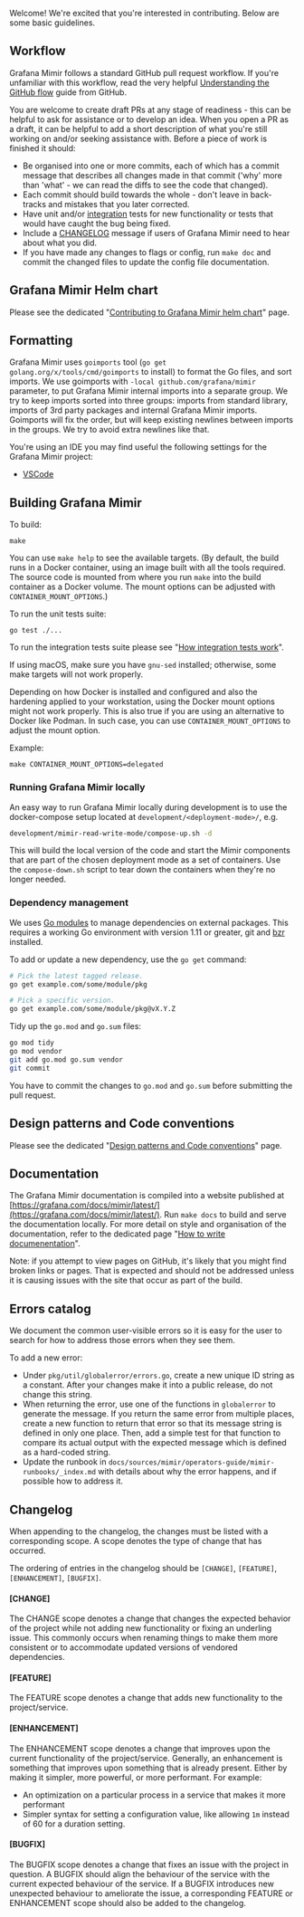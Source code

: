 Welcome! We're excited that you're interested in contributing. Below are some basic guidelines.

## Workflow

Grafana Mimir follows a standard GitHub pull request workflow. If you're unfamiliar with this workflow, read the very helpful [Understanding the GitHub flow](https://guides.github.com/introduction/flow/) guide from GitHub.

You are welcome to create draft PRs at any stage of readiness - this can be helpful to ask for assistance or to develop an idea. When you open a PR as a draft, it can be helpful to add a short description of what you're still working on and/or seeking assistance with. Before a piece of work is finished it should:

- Be organised into one or more commits, each of which has a commit message that describes all changes made in that commit ('why' more than 'what' - we can read the diffs to see the code that changed).
- Each commit should build towards the whole - don't leave in back-tracks and mistakes that you later corrected.
- Have unit and/or [integration](./how-integration-tests-work.md) tests for new functionality or tests that would have caught the bug being fixed.
- Include a [CHANGELOG](#changelog) message if users of Grafana Mimir need to hear about what you did.
- If you have made any changes to flags or config, run `make doc` and commit the changed files to update the config file documentation.

## Grafana Mimir Helm chart

Please see the dedicated "[Contributing to Grafana Mimir helm chart](contributing-to-helm-chart.md)" page.

## Formatting

Grafana Mimir uses `goimports` tool (`go get golang.org/x/tools/cmd/goimports` to install) to format the Go files, and sort imports. We use goimports with `-local github.com/grafana/mimir` parameter, to put Grafana Mimir internal imports into a separate group. We try to keep imports sorted into three groups: imports from standard library, imports of 3rd party packages and internal Grafana Mimir imports. Goimports will fix the order, but will keep existing newlines between imports in the groups. We try to avoid extra newlines like that.

You're using an IDE you may find useful the following settings for the Grafana Mimir project:

- [VSCode](vscode-goimports-settings.json)

## Building Grafana Mimir

To build:

```
make
```

You can use `make help` to see the available targets.
(By default, the build runs in a Docker container, using an image built
with all the tools required. The source code is mounted from where you
run `make` into the build container as a Docker volume.
The mount options can be adjusted with `CONTAINER_MOUNT_OPTIONS`.)

To run the unit tests suite:

```
go test ./...
```

To run the integration tests suite please see "[How integration tests work](./how-integration-tests-work.md)".

If using macOS, make sure you have `gnu-sed` installed; otherwise, some make targets will not work properly.

Depending on how Docker is installed and configured and also the hardening applied to your workstation, using the Docker mount options might not work properly.
This is also true if you are using an alternative to Docker like Podman. In such case, you can use `CONTAINER_MOUNT_OPTIONS` to adjust the mount option.

Example:

```
make CONTAINER_MOUNT_OPTIONS=delegated
```

### Running Grafana Mimir locally

An easy way to run Grafana Mimir locally during development is to use the docker-compose setup located at `development/<deployment-mode>/`, e.g.

```bash
development/mimir-read-write-mode/compose-up.sh -d
```

This will build the local version of the code and start the Mimir components that are part of the chosen deployment mode as a set of containers. Use the `compose-down.sh` script to tear down the containers when they're no longer needed.

### Dependency management

We uses [Go modules](https://golang.org/cmd/go/#hdr-Modules__module_versions__and_more) to manage dependencies on external packages.
This requires a working Go environment with version 1.11 or greater, git and [bzr](http://wiki.bazaar.canonical.com/Download) installed.

To add or update a new dependency, use the `go get` command:

```bash
# Pick the latest tagged release.
go get example.com/some/module/pkg

# Pick a specific version.
go get example.com/some/module/pkg@vX.Y.Z
```

Tidy up the `go.mod` and `go.sum` files:

```bash
go mod tidy
go mod vendor
git add go.mod go.sum vendor
git commit
```

You have to commit the changes to `go.mod` and `go.sum` before submitting the pull request.

## Design patterns and Code conventions

Please see the dedicated "[Design patterns and Code conventions](design-patterns-and-conventions.md)" page.

## Documentation

The Grafana Mimir documentation is compiled into a website published at [https://grafana.com/docs/mimir/latest/](https://grafana.com/docs/mimir/latest/). Run `make docs` to build and serve the documentation locally.
For more detail on style and organisation of the documentation, refer to the dedicated page "[How to write documenentation](how-to-write-documentation.md)".

Note: if you attempt to view pages on GitHub, it's likely that you might find broken links or pages. That is expected and should not be addressed unless it is causing issues with the site that occur as part of the build.

## Errors catalog

We document the common user-visible errors so it is easy for the user to search for how to address those errors when they see them.

To add a new error:

- Under `pkg/util/globalerror/errors.go`, create a new unique ID string as a constant. After your changes make it into a public release, do not change this string.
- When returning the error, use one of the functions in `globalerror` to generate the message. If you return the same error from multiple places, create a new function to return that error so that its message string is defined in only one place. Then, add a simple test for that function to compare its actual output with the expected message which is defined as a hard-coded string.
- Update the runbook in `docs/sources/mimir/operators-guide/mimir-runbooks/_index.md` with details about why the error happens, and if possible how to address it.

## Changelog

When appending to the changelog, the changes must be listed with a corresponding scope. A scope denotes the type of change that has occurred.

The ordering of entries in the changelog should be `[CHANGE]`, `[FEATURE]`, `[ENHANCEMENT]`, `[BUGFIX]`.

#### [CHANGE]

The CHANGE scope denotes a change that changes the expected behavior of the project while not adding new functionality or fixing an underling issue. This commonly occurs when renaming things to make them more consistent or to accommodate updated versions of vendored dependencies.

#### [FEATURE]

The FEATURE scope denotes a change that adds new functionality to the project/service.

#### [ENHANCEMENT]

The ENHANCEMENT scope denotes a change that improves upon the current functionality of the project/service. Generally, an enhancement is something that improves upon something that is already present. Either by making it simpler, more powerful, or more performant. For example:

- An optimization on a particular process in a service that makes it more performant
- Simpler syntax for setting a configuration value, like allowing `1m` instead of 60 for a duration setting.

#### [BUGFIX]

The BUGFIX scope denotes a change that fixes an issue with the project in question. A BUGFIX should align the behaviour of the service with the current expected behaviour of the service. If a BUGFIX introduces new unexpected behaviour to ameliorate the issue, a corresponding FEATURE or ENHANCEMENT scope should also be added to the changelog.
